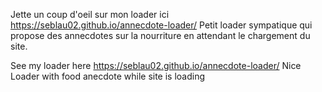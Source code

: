 
Jette un coup d'oeil sur mon loader ici https://seblau02.github.io/annecdote-loader/
Petit loader sympatique qui propose des annecdotes sur la nourriture en attendant le chargement du site.

See my loader here https://seblau02.github.io/annecdote-loader/
Nice Loader with food anecdote while site  is loading
